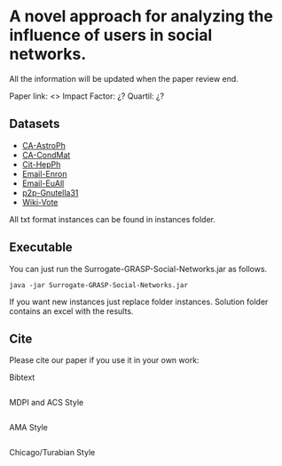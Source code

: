 # A novel approach for analyzing the influence of users in social networks.

All the information will be updated when the paper review end.

Paper link: <>
Impact Factor: ¿? 
Quartil: ¿?

## Datasets

* [CA-AstroPh](https://snap.stanford.edu/data/ca-AstroPh.html)
* [CA-CondMat](https://snap.stanford.edu/data/ca-CondMat.html)
* [Cit-HepPh](https://snap.stanford.edu/data/cit-HepPh.html)
* [Email-Enron](https://snap.stanford.edu/data/email-Enron.html)
* [Email-EuAll](https://snap.stanford.edu/data/email-EuAll.html)
* [p2p-Gnutella31](https://snap.stanford.edu/data/p2p-Gnutella31.html)
* [Wiki-Vote](https://snap.stanford.edu/data/wiki-Vote.html)

All txt format instances can be found in instances folder.

## Executable

You can just run the Surrogate-GRASP-Social-Networks.jar as follows.

```
java -jar Surrogate-GRASP-Social-Networks.jar
```

If you want new instances just replace folder instances.
Solution folder contains an excel with the results.

## Cite

Please cite our paper if you use it in your own work:

Bibtext
```

```

MDPI and ACS Style
```

```

AMA Style
```

```

Chicago/Turabian Style
```

```
